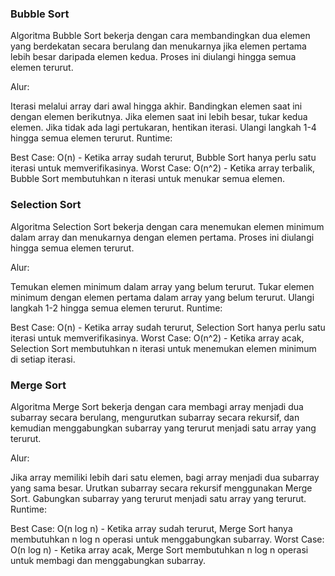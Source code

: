 ### Bubble Sort

Algoritma Bubble Sort bekerja dengan cara membandingkan dua elemen yang berdekatan secara berulang dan menukarnya jika elemen pertama lebih besar daripada elemen kedua. Proses ini diulangi hingga semua elemen terurut.

Alur:

Iterasi melalui array dari awal hingga akhir.
Bandingkan elemen saat ini dengan elemen berikutnya.
Jika elemen saat ini lebih besar, tukar kedua elemen.
Jika tidak ada lagi pertukaran, hentikan iterasi.
Ulangi langkah 1-4 hingga semua elemen terurut.
Runtime:

Best Case: O(n) - Ketika array sudah terurut, Bubble Sort hanya perlu satu iterasi untuk memverifikasinya.
Worst Case: O(n^2) - Ketika array terbalik, Bubble Sort membutuhkan n iterasi untuk menukar semua elemen.

### Selection Sort

Algoritma Selection Sort bekerja dengan cara menemukan elemen minimum dalam array dan menukarnya dengan elemen pertama. Proses ini diulangi hingga semua elemen terurut.

Alur:

Temukan elemen minimum dalam array yang belum terurut.
Tukar elemen minimum dengan elemen pertama dalam array yang belum terurut.
Ulangi langkah 1-2 hingga semua elemen terurut.
Runtime:

Best Case: O(n) - Ketika array sudah terurut, Selection Sort hanya perlu satu iterasi untuk memverifikasinya.
Worst Case: O(n^2) - Ketika array acak, Selection Sort membutuhkan n iterasi untuk menemukan elemen minimum di setiap iterasi.

### Merge Sort

Algoritma Merge Sort bekerja dengan cara membagi array menjadi dua subarray secara berulang, mengurutkan subarray secara rekursif, dan kemudian menggabungkan subarray yang terurut menjadi satu array yang terurut.

Alur:

Jika array memiliki lebih dari satu elemen, bagi array menjadi dua subarray yang sama besar.
Urutkan subarray secara rekursif menggunakan Merge Sort.
Gabungkan subarray yang terurut menjadi satu array yang terurut.
Runtime:

Best Case: O(n log n) - Ketika array sudah terurut, Merge Sort hanya membutuhkan n log n operasi untuk menggabungkan subarray.
Worst Case: O(n log n) - Ketika array acak, Merge Sort membutuhkan n log n operasi untuk membagi dan menggabungkan subarray.